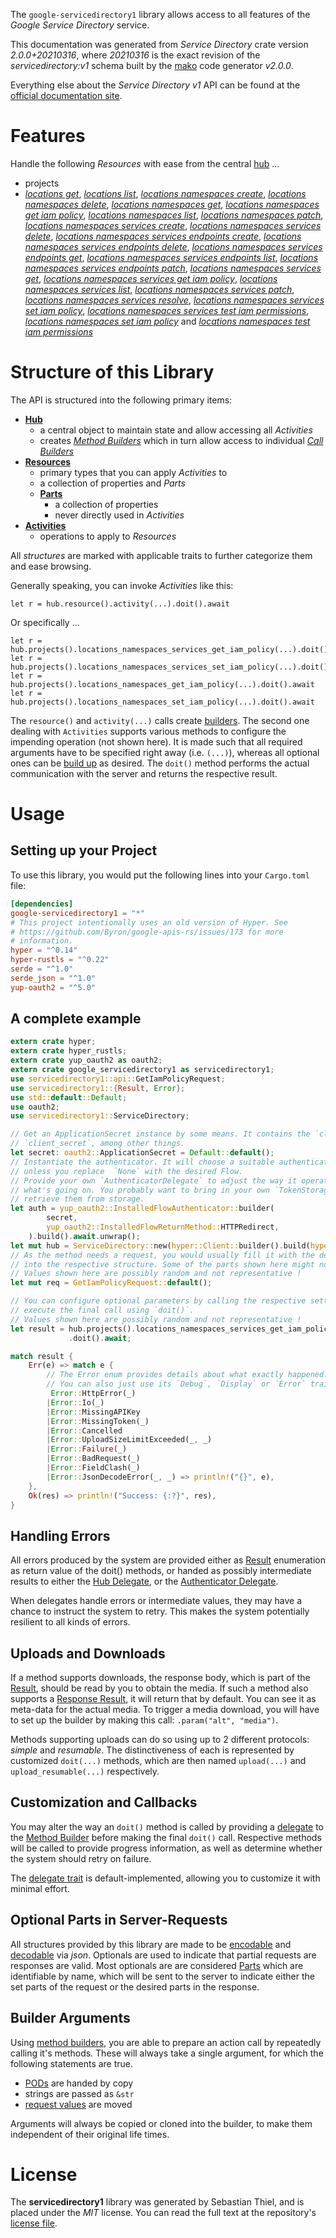 <!---
DO NOT EDIT !
This file was generated automatically from 'src/mako/api/README.md.mako'
DO NOT EDIT !
-->
The `google-servicedirectory1` library allows access to all features of the *Google Service Directory* service.

This documentation was generated from *Service Directory* crate version *2.0.0+20210316*, where *20210316* is the exact revision of the *servicedirectory:v1* schema built by the [mako](http://www.makotemplates.org/) code generator *v2.0.0*.

Everything else about the *Service Directory* *v1* API can be found at the
[official documentation site](https://cloud.google.com/service-directory).
# Features

Handle the following *Resources* with ease from the central [hub](https://docs.rs/google-servicedirectory1/2.0.0+20210316/google_servicedirectory1/ServiceDirectory) ... 

* projects
 * [*locations get*](https://docs.rs/google-servicedirectory1/2.0.0+20210316/google_servicedirectory1/api::ProjectLocationGetCall), [*locations list*](https://docs.rs/google-servicedirectory1/2.0.0+20210316/google_servicedirectory1/api::ProjectLocationListCall), [*locations namespaces create*](https://docs.rs/google-servicedirectory1/2.0.0+20210316/google_servicedirectory1/api::ProjectLocationNamespaceCreateCall), [*locations namespaces delete*](https://docs.rs/google-servicedirectory1/2.0.0+20210316/google_servicedirectory1/api::ProjectLocationNamespaceDeleteCall), [*locations namespaces get*](https://docs.rs/google-servicedirectory1/2.0.0+20210316/google_servicedirectory1/api::ProjectLocationNamespaceGetCall), [*locations namespaces get iam policy*](https://docs.rs/google-servicedirectory1/2.0.0+20210316/google_servicedirectory1/api::ProjectLocationNamespaceGetIamPolicyCall), [*locations namespaces list*](https://docs.rs/google-servicedirectory1/2.0.0+20210316/google_servicedirectory1/api::ProjectLocationNamespaceListCall), [*locations namespaces patch*](https://docs.rs/google-servicedirectory1/2.0.0+20210316/google_servicedirectory1/api::ProjectLocationNamespacePatchCall), [*locations namespaces services create*](https://docs.rs/google-servicedirectory1/2.0.0+20210316/google_servicedirectory1/api::ProjectLocationNamespaceServiceCreateCall), [*locations namespaces services delete*](https://docs.rs/google-servicedirectory1/2.0.0+20210316/google_servicedirectory1/api::ProjectLocationNamespaceServiceDeleteCall), [*locations namespaces services endpoints create*](https://docs.rs/google-servicedirectory1/2.0.0+20210316/google_servicedirectory1/api::ProjectLocationNamespaceServiceEndpointCreateCall), [*locations namespaces services endpoints delete*](https://docs.rs/google-servicedirectory1/2.0.0+20210316/google_servicedirectory1/api::ProjectLocationNamespaceServiceEndpointDeleteCall), [*locations namespaces services endpoints get*](https://docs.rs/google-servicedirectory1/2.0.0+20210316/google_servicedirectory1/api::ProjectLocationNamespaceServiceEndpointGetCall), [*locations namespaces services endpoints list*](https://docs.rs/google-servicedirectory1/2.0.0+20210316/google_servicedirectory1/api::ProjectLocationNamespaceServiceEndpointListCall), [*locations namespaces services endpoints patch*](https://docs.rs/google-servicedirectory1/2.0.0+20210316/google_servicedirectory1/api::ProjectLocationNamespaceServiceEndpointPatchCall), [*locations namespaces services get*](https://docs.rs/google-servicedirectory1/2.0.0+20210316/google_servicedirectory1/api::ProjectLocationNamespaceServiceGetCall), [*locations namespaces services get iam policy*](https://docs.rs/google-servicedirectory1/2.0.0+20210316/google_servicedirectory1/api::ProjectLocationNamespaceServiceGetIamPolicyCall), [*locations namespaces services list*](https://docs.rs/google-servicedirectory1/2.0.0+20210316/google_servicedirectory1/api::ProjectLocationNamespaceServiceListCall), [*locations namespaces services patch*](https://docs.rs/google-servicedirectory1/2.0.0+20210316/google_servicedirectory1/api::ProjectLocationNamespaceServicePatchCall), [*locations namespaces services resolve*](https://docs.rs/google-servicedirectory1/2.0.0+20210316/google_servicedirectory1/api::ProjectLocationNamespaceServiceResolveCall), [*locations namespaces services set iam policy*](https://docs.rs/google-servicedirectory1/2.0.0+20210316/google_servicedirectory1/api::ProjectLocationNamespaceServiceSetIamPolicyCall), [*locations namespaces services test iam permissions*](https://docs.rs/google-servicedirectory1/2.0.0+20210316/google_servicedirectory1/api::ProjectLocationNamespaceServiceTestIamPermissionCall), [*locations namespaces set iam policy*](https://docs.rs/google-servicedirectory1/2.0.0+20210316/google_servicedirectory1/api::ProjectLocationNamespaceSetIamPolicyCall) and [*locations namespaces test iam permissions*](https://docs.rs/google-servicedirectory1/2.0.0+20210316/google_servicedirectory1/api::ProjectLocationNamespaceTestIamPermissionCall)




# Structure of this Library

The API is structured into the following primary items:

* **[Hub](https://docs.rs/google-servicedirectory1/2.0.0+20210316/google_servicedirectory1/ServiceDirectory)**
    * a central object to maintain state and allow accessing all *Activities*
    * creates [*Method Builders*](https://docs.rs/google-servicedirectory1/2.0.0+20210316/google_servicedirectory1/client::MethodsBuilder) which in turn
      allow access to individual [*Call Builders*](https://docs.rs/google-servicedirectory1/2.0.0+20210316/google_servicedirectory1/client::CallBuilder)
* **[Resources](https://docs.rs/google-servicedirectory1/2.0.0+20210316/google_servicedirectory1/client::Resource)**
    * primary types that you can apply *Activities* to
    * a collection of properties and *Parts*
    * **[Parts](https://docs.rs/google-servicedirectory1/2.0.0+20210316/google_servicedirectory1/client::Part)**
        * a collection of properties
        * never directly used in *Activities*
* **[Activities](https://docs.rs/google-servicedirectory1/2.0.0+20210316/google_servicedirectory1/client::CallBuilder)**
    * operations to apply to *Resources*

All *structures* are marked with applicable traits to further categorize them and ease browsing.

Generally speaking, you can invoke *Activities* like this:

```Rust,ignore
let r = hub.resource().activity(...).doit().await
```

Or specifically ...

```ignore
let r = hub.projects().locations_namespaces_services_get_iam_policy(...).doit().await
let r = hub.projects().locations_namespaces_services_set_iam_policy(...).doit().await
let r = hub.projects().locations_namespaces_get_iam_policy(...).doit().await
let r = hub.projects().locations_namespaces_set_iam_policy(...).doit().await
```

The `resource()` and `activity(...)` calls create [builders][builder-pattern]. The second one dealing with `Activities` 
supports various methods to configure the impending operation (not shown here). It is made such that all required arguments have to be 
specified right away (i.e. `(...)`), whereas all optional ones can be [build up][builder-pattern] as desired.
The `doit()` method performs the actual communication with the server and returns the respective result.

# Usage

## Setting up your Project

To use this library, you would put the following lines into your `Cargo.toml` file:

```toml
[dependencies]
google-servicedirectory1 = "*"
# This project intentionally uses an old version of Hyper. See
# https://github.com/Byron/google-apis-rs/issues/173 for more
# information.
hyper = "^0.14"
hyper-rustls = "^0.22"
serde = "^1.0"
serde_json = "^1.0"
yup-oauth2 = "^5.0"
```

## A complete example

```Rust
extern crate hyper;
extern crate hyper_rustls;
extern crate yup_oauth2 as oauth2;
extern crate google_servicedirectory1 as servicedirectory1;
use servicedirectory1::api::GetIamPolicyRequest;
use servicedirectory1::{Result, Error};
use std::default::Default;
use oauth2;
use servicedirectory1::ServiceDirectory;

// Get an ApplicationSecret instance by some means. It contains the `client_id` and 
// `client_secret`, among other things.
let secret: oauth2::ApplicationSecret = Default::default();
// Instantiate the authenticator. It will choose a suitable authentication flow for you, 
// unless you replace  `None` with the desired Flow.
// Provide your own `AuthenticatorDelegate` to adjust the way it operates and get feedback about 
// what's going on. You probably want to bring in your own `TokenStorage` to persist tokens and
// retrieve them from storage.
let auth = yup_oauth2::InstalledFlowAuthenticator::builder(
        secret,
        yup_oauth2::InstalledFlowReturnMethod::HTTPRedirect,
    ).build().await.unwrap();
let mut hub = ServiceDirectory::new(hyper::Client::builder().build(hyper_rustls::HttpsConnector::with_native_roots()), auth);
// As the method needs a request, you would usually fill it with the desired information
// into the respective structure. Some of the parts shown here might not be applicable !
// Values shown here are possibly random and not representative !
let mut req = GetIamPolicyRequest::default();

// You can configure optional parameters by calling the respective setters at will, and
// execute the final call using `doit()`.
// Values shown here are possibly random and not representative !
let result = hub.projects().locations_namespaces_services_get_iam_policy(req, "resource")
             .doit().await;

match result {
    Err(e) => match e {
        // The Error enum provides details about what exactly happened.
        // You can also just use its `Debug`, `Display` or `Error` traits
         Error::HttpError(_)
        |Error::Io(_)
        |Error::MissingAPIKey
        |Error::MissingToken(_)
        |Error::Cancelled
        |Error::UploadSizeLimitExceeded(_, _)
        |Error::Failure(_)
        |Error::BadRequest(_)
        |Error::FieldClash(_)
        |Error::JsonDecodeError(_, _) => println!("{}", e),
    },
    Ok(res) => println!("Success: {:?}", res),
}

```
## Handling Errors

All errors produced by the system are provided either as [Result](https://docs.rs/google-servicedirectory1/2.0.0+20210316/google_servicedirectory1/client::Result) enumeration as return value of
the doit() methods, or handed as possibly intermediate results to either the 
[Hub Delegate](https://docs.rs/google-servicedirectory1/2.0.0+20210316/google_servicedirectory1/client::Delegate), or the [Authenticator Delegate](https://docs.rs/yup-oauth2/*/yup_oauth2/trait.AuthenticatorDelegate.html).

When delegates handle errors or intermediate values, they may have a chance to instruct the system to retry. This 
makes the system potentially resilient to all kinds of errors.

## Uploads and Downloads
If a method supports downloads, the response body, which is part of the [Result](https://docs.rs/google-servicedirectory1/2.0.0+20210316/google_servicedirectory1/client::Result), should be
read by you to obtain the media.
If such a method also supports a [Response Result](https://docs.rs/google-servicedirectory1/2.0.0+20210316/google_servicedirectory1/client::ResponseResult), it will return that by default.
You can see it as meta-data for the actual media. To trigger a media download, you will have to set up the builder by making
this call: `.param("alt", "media")`.

Methods supporting uploads can do so using up to 2 different protocols: 
*simple* and *resumable*. The distinctiveness of each is represented by customized 
`doit(...)` methods, which are then named `upload(...)` and `upload_resumable(...)` respectively.

## Customization and Callbacks

You may alter the way an `doit()` method is called by providing a [delegate](https://docs.rs/google-servicedirectory1/2.0.0+20210316/google_servicedirectory1/client::Delegate) to the 
[Method Builder](https://docs.rs/google-servicedirectory1/2.0.0+20210316/google_servicedirectory1/client::CallBuilder) before making the final `doit()` call. 
Respective methods will be called to provide progress information, as well as determine whether the system should 
retry on failure.

The [delegate trait](https://docs.rs/google-servicedirectory1/2.0.0+20210316/google_servicedirectory1/client::Delegate) is default-implemented, allowing you to customize it with minimal effort.

## Optional Parts in Server-Requests

All structures provided by this library are made to be [encodable](https://docs.rs/google-servicedirectory1/2.0.0+20210316/google_servicedirectory1/client::RequestValue) and 
[decodable](https://docs.rs/google-servicedirectory1/2.0.0+20210316/google_servicedirectory1/client::ResponseResult) via *json*. Optionals are used to indicate that partial requests are responses 
are valid.
Most optionals are are considered [Parts](https://docs.rs/google-servicedirectory1/2.0.0+20210316/google_servicedirectory1/client::Part) which are identifiable by name, which will be sent to 
the server to indicate either the set parts of the request or the desired parts in the response.

## Builder Arguments

Using [method builders](https://docs.rs/google-servicedirectory1/2.0.0+20210316/google_servicedirectory1/client::CallBuilder), you are able to prepare an action call by repeatedly calling it's methods.
These will always take a single argument, for which the following statements are true.

* [PODs][wiki-pod] are handed by copy
* strings are passed as `&str`
* [request values](https://docs.rs/google-servicedirectory1/2.0.0+20210316/google_servicedirectory1/client::RequestValue) are moved

Arguments will always be copied or cloned into the builder, to make them independent of their original life times.

[wiki-pod]: http://en.wikipedia.org/wiki/Plain_old_data_structure
[builder-pattern]: http://en.wikipedia.org/wiki/Builder_pattern
[google-go-api]: https://github.com/google/google-api-go-client

# License
The **servicedirectory1** library was generated by Sebastian Thiel, and is placed 
under the *MIT* license.
You can read the full text at the repository's [license file][repo-license].

[repo-license]: https://github.com/Byron/google-apis-rsblob/master/LICENSE.md
